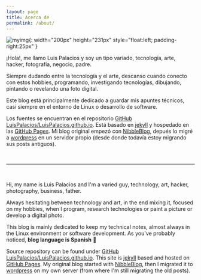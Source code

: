```yaml
---
layout: page
title: Acerca de
permalink: /about/
---
```


[comment]: # (empty line)
[comment]: # (This actually is the most platform independent comment)


![myimg](/assets/img/posts/about_luispa.jpf){: width="200px" height="231px" style="float:left; padding-right:25px" } 

¡Hola!, me llamo Luis Palacios y soy un tipo variado, tecnología, arte, hacker, fotografía, negocio, padre.

Siempre dudando entre la tecnología y el arte, descanso cuando conecto con estos hobbies, programando, investigando tecnologías, dibujando, pintando o revelando una foto digital.

Este blog está principalmente dedicado a guardar mis apuntes técnicos, casi siempre en el entorno de Linux o desarrollo de software.

Los fuentes se encuentran en el repositorio [GitHub LuisPalacios/LuisPalacios.github.io](https://github.com/LuisPalacios/LuisPalacios.github.io). Está basado en [jekyll](http://jekyllrb.com) y hospedado en las [GitHub Pages](https://pages.github.com). Mi blog original empezó con [NibbleBlog](http://www.nibbleblog.com), depués lo migré a [wordpress](https://wordpress.org/) en un servidor propio (desde donde todavía estoy migrando sus posts antiguos).

<br clear="left"/>

---

<br/>

Hi, my name is Luis Palacios and I'm a varied guy, technology, art, hacker, photography, business, father.

Always hesitating between technology and art, in the end mixing it, focused on my hobbies, when I program, research technologies or paint a picture or develop a digital photo.

This blog is mainly dedicated to keep my technical notes, almost always in the Linux environment or software development. As you've probably noticed, **blog language is Spanish** 🤗

Source repository can be found under [GitHub LuisPalacios/LuisPalacios.github.io](https://github.com/LuisPalacios/LuisPalacios.github.io). This site is [jekyll](http://jekyllrb.com) based and hosted on [GitHub Pages](https://pages.github.com). My original blog started with [NibbleBlog](http://www.nibbleblog.com), then I migrated it to [wordpress](https://wordpress.org/) on my own server (from where I'm still migrating the old posts).

